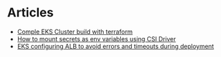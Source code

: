 # Articles
- [Comple EKS Cluster build with terraform](https://vettom.github.io/Eks/eks-cluster-terraform/)
- [How to mount secrets as env variables using CSI Driver](http://vettom.github.io/blog/2024/04/02/eks-secrets-as-env-variable-with-csi-driver/)
- [EKS configuring ALB to avoid errors and timeouts during deployment](https://vettom.github.io/blog/2024/03/28/eks-avoid-errors-and-timeout-during-deployment-alb/)